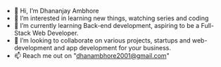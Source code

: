 - 👋 Hi, I’m Dhananjay Ambhore
- 👀 I’m interested in learning new things, watching series and coding
- 🌱 I’m currently learning Back-end development, aspiring to be a Full-Stack Web Developer.
- 💞️ I’m looking to collaborate on various projects, startups and web-development and app development for your business.
- 📫 Reach me out on "dhanambhore2001@gmail.com"

<!---
Dhan1293/Dhan1293 is a ✨ special ✨ repository because its `README.md` (this file) appears on your GitHub profile.
You can click the Preview link to take a look at your changes.
--->

